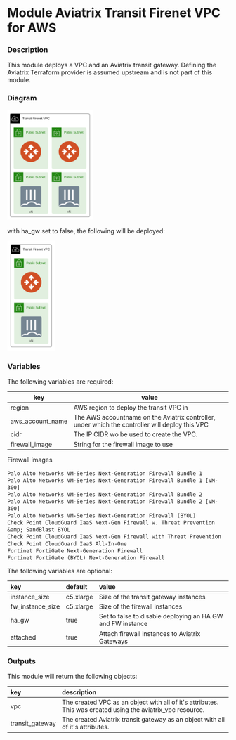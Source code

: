 # Module Aviatrix Transit Firenet VPC for AWS

### Description
This module deploys a VPC and an Aviatrix transit gateway. Defining the Aviatrix Terraform provider is assumed upstream and is not part of this module.

### Diagram
<img src="images/module-aviatrix-transit-firenet-vpc-for-aws-fortinet-ha.png"  height="250">

with ha_gw set to false, the following will be deployed:

<img src="images/module-aviatrix-transit-firenet-vpc-for-aws-fortinet.png"  height="250">

### Variables
The following variables are required:

key | value
--- | ---
region | AWS region to deploy the transit VPC in
aws_account_name | The AWS accountname on the Aviatrix controller, under which the controller will deploy this VPC
cidr | The IP CIDR wo be used to create the VPC.
firewall_image | String for the firewall image to use

Firewall images
```
Palo Alto Networks VM-Series Next-Generation Firewall Bundle 1
Palo Alto Networks VM-Series Next-Generation Firewall Bundle 1 [VM-300]
Palo Alto Networks VM-Series Next-Generation Firewall Bundle 2
Palo Alto Networks VM-Series Next-Generation Firewall Bundle 2 [VM-300]
Palo Alto Networks VM-Series Next-Generation Firewall (BYOL)
Check Point CloudGuard IaaS Next-Gen Firewall w. Threat Prevention &amp; SandBlast BYOL
Check Point CloudGuard IaaS Next-Gen Firewall with Threat Prevention
Check Point CloudGuard IaaS All-In-One
Fortinet FortiGate Next-Generation Firewall
Fortinet FortiGate (BYOL) Next-Generation Firewall
```

The following variables are optional:

key | default | value
:--- | :--- | :---
instance_size | c5.xlarge | Size of the transit gateway instances
fw_instance_size | c5.xlarge | Size of the firewall instances
ha_gw | true | Set to false to disable deploying an HA GW and FW instance
attached | true | Attach firewall instances to Aviatrix Gateways

### Outputs
This module will return the following objects:

key | description
:--- | :---
vpc | The created VPC as an object with all of it's attributes. This was created using the aviatrix_vpc resource.
transit_gateway | The created Aviatrix transit gateway as an object with all of it's attributes.